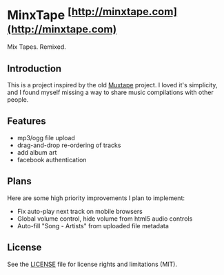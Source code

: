 # MinxTape <sup>[http://minxtape.com](http://minxtape.com)</sup>

Mix Tapes.  Remixed.

## Introduction

This is a project inspired by the old [Muxtape](http://muxtape.tumblr.com/) project. I loved it's simplicity, and I found myself missing a way to share music compilations with other people.

## Features

* mp3/ogg file upload
* drag-and-drop re-ordering of tracks
* add album art
* facebook authentication

## Plans

Here are some high priority improvements I plan to implement:

* Fix auto-play next track on mobile browsers
* Global volume control, hide volume from html5 audio controls
* Auto-fill "Song - Artists" from  uploaded file metadata

## License

See the [LICENSE](LICENSE.md) file for license rights and limitations (MIT).
